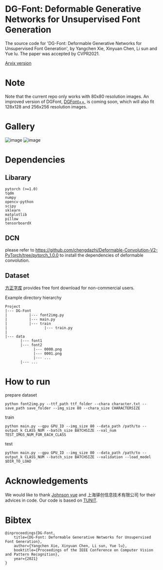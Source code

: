 # DG-Font: Deformable Generative Networks for Unsupervised Font Generation
The source code for 'DG-Font: Deformable Generative Networks for Unsupervised Font Generation', by Yangchen Xie, Xinyuan Chen, Li sun and Yue lu. The paper was accepted by CVPR2021.

[Arvix version](https://arxiv.org/abs/2104.03064)
# Note
Note that the current repo only works with 80x80 resolution images. An improved version of DGFont, [DGFont++](https://arxiv.org/abs/2212.14742), is coming soon, which will also fit 128x128 and 256x256 resolution images.
# Gallery
![image](https://github.com/ecnuycxie/DG-Font/blob/main/images/results2.png)
![image](https://github.com/ecnuycxie/DG-Font/blob/main/images/results.png)

# Dependencies

Libarary
-------------

    pytorch (>=1.0)
    tqdm  
    numpy
    opencv-python  
    scipy  
    sklearn
    matplotlib  
    pillow  
    tensorboardX 

DCN
--------------

please refer to https://github.com/chengdazhi/Deformable-Convolution-V2-PyTorch/tree/pytorch_1.0.0 to install the dependencies of deformable convolution.

Dataset
--------------
[方正字库](https://www.foundertype.com/index.php/FindFont/index) provides free font download for non-commercial users.

Example directory hierarchy

    Project
    |--- DG-Font
    |          |--- font2img.py    
    |          |--- main.py
    |          |--- train
    |                 |--- train.py
    |
    |--- data
           |--- font1
           |--- font2
                 |--- 0000.png
                 |--- 0001.png
                 |--- ...
           |--- ...



# How to run

prepare dataset

    python font2img.py --ttf_path ttf_folder --chara character.txt --save_path save_folder --img_size 80 --chara_size CHARACTERSIZE

train

    python main.py --gpu GPU_ID --img_size 80 --data_path /path/to --output_k CLASS_NUM --batch_size BATCHSIZE --val_num TEST_IMGS_NUM_FOR_EACH_CLASS

test

    python main.py --gpu GPU_ID --img_size 80 --data_path /path/to --output_k CLASS_NUM --batch_size BATCHSIZE --validation --load_model $DIR_TO_LOAD
    
# Acknowledgements
We would like to thank [Johnson yue](https://github.com/Johnson-yue) and 上海驿创信息技术有限公司 for their advices in code. Our code  is based on [TUNIT](https://github.com/clovaai/tunit).


# Bibtex
    @inproceedings{DG-Font,
        title={DG-Font: Deformable Generative Networks for Unsupervised Font Generation},
        author={Yangchen Xie, Xinyuan Chen, Li sun, Yue lu},
        booktitle={Proceedings of the IEEE Conference on Computer Vision and Pattern Recognition},
        year={2021}
    }

